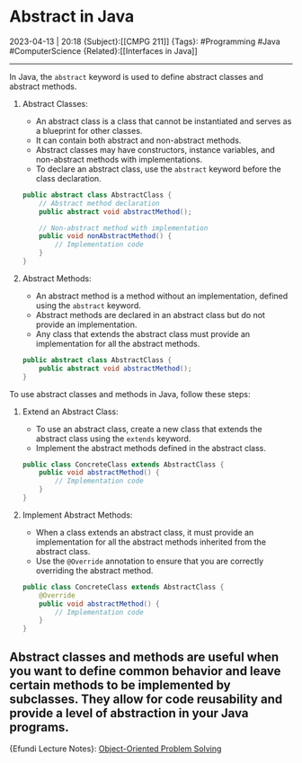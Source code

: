 # Abstract in Java
2023-04-13 | 20:18
{Subject}:[[CMPG 211]]
{Tags}: #Programming #Java #ComputerScience 
{Related}:[[Interfaces in Java]]

--- 
In Java, the `abstract` keyword is used to define abstract classes and abstract methods.

1. Abstract Classes:
   - An abstract class is a class that cannot be instantiated and serves as a blueprint for other classes.
   - It can contain both abstract and non-abstract methods.
   - Abstract classes may have constructors, instance variables, and non-abstract methods with implementations.
   - To declare an abstract class, use the `abstract` keyword before the class declaration.
   
   ```java
   public abstract class AbstractClass {
       // Abstract method declaration
       public abstract void abstractMethod();
   
       // Non-abstract method with implementation
       public void nonAbstractMethod() {
           // Implementation code
       }
   }
   ```

2. Abstract Methods:
   - An abstract method is a method without an implementation, defined using the `abstract` keyword.
   - Abstract methods are declared in an abstract class but do not provide an implementation.
   - Any class that extends the abstract class must provide an implementation for all the abstract methods.
   
   ```java
   public abstract class AbstractClass {
       public abstract void abstractMethod();
   }
   ```

To use abstract classes and methods in Java, follow these steps:

1. Extend an Abstract Class:
   - To use an abstract class, create a new class that extends the abstract class using the `extends` keyword.
   - Implement the abstract methods defined in the abstract class.
   
   ```java
   public class ConcreteClass extends AbstractClass {
       public void abstractMethod() {
           // Implementation code
       }
   }
   ```

2. Implement Abstract Methods:
   - When a class extends an abstract class, it must provide an implementation for all the abstract methods inherited from the abstract class.
   - Use the `@Override` annotation to ensure that you are correctly overriding the abstract method.
   
   ```java
   public class ConcreteClass extends AbstractClass {
       @Override
       public void abstractMethod() {
           // Implementation code
       }
   }
   ```

Abstract classes and methods are useful when you want to define common behavior and leave certain methods to be implemented by subclasses. They allow for code reusability and provide a level of abstraction in your Java programs.
--- 
{Efundi Lecture Notes}: [Object-Oriented Problem Solving](https://efundi.nwu.ac.za/access/content/group/94d75855-14f5-4f6e-8f10-ad685dbe113c/Textbook/jjj-CMPG211_Version20230221b.pdf)
